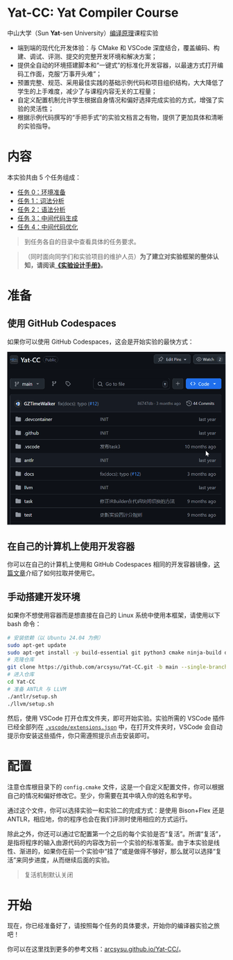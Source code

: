 <!-- <p align="center">
  <img width="512" src="docs/logo/LOGO.svg">
</p> -->

# Yat-CC: Yat Compiler Course

中山大学（Sun **Yat**-sen University）[编译原理](https://arcsysu.github.io/teach/dcs290/s2024.html)课程实验

- 端到端的现代化开发体验：与 CMake 和 VSCode 深度结合，覆盖编码、构建、调试、评测、提交的完整开发环境和解决方案；
- 提供全自动的环境搭建脚本和“一键式”的标准化开发容器，以最速方式打开编码工作面，克服“万事开头难”；
- 预置完整、规范、采用最佳实践的基础示例代码和项目组织结构，大大降低了学生的上手难度，减少了与课程内容无关的工程量；
- 自定义配置机制允许学生根据自身情况和偏好选择完成实验的方式，增强了实验的灵活性；
- 根据示例代码撰写的“手把手式”的实验文档言之有物，提供了更加具体和清晰的实验指导。

# 内容

本实验共由 5 个任务组成：

- [任务 0：环境准备](task/0)
- [任务 1：词法分析](task/1)
- [任务 2：语法分析](task/2)
- [任务 3：中间代码生成](task/3)
- [任务 4：中间代码优化](task/4)

> 到任务各自的目录中查看具体的任务要求。

> （同时面向同学们和实验项目的维护人员）**为了建立对实验框架的整体认知，请阅读[《实验设计手册》](/docs/gyh-manual)。**

# 准备

## 使用 GitHub Codespaces

如果你可以使用 GitHub Codespaces，这会是开始实验的最快方式：

![](./docs/use-codespaces.gif)

## 在自己的计算机上使用开发容器

你可以在自己的计算机上使用和 GitHub Codespaces 相同的开发容器镜像，[这篇文章](https://arcsysu.github.io/Yat-CC/#/introduction/environment)介绍了如何拉取并使用它。

## 手动搭建开发环境

如果你不想使用容器而是想直接在自己的 Linux 系统中使用本框架，请使用以下 bash 命令：

```bash
# 安装依赖（以 Ubuntu 24.04 为例）
sudo apt-get update
sudo apt-get install -y build-essential git python3 cmake ninja-build default-jdk bison flex unzip lld
# 克隆仓库
git clone https://github.com/arcsysu/Yat-CC.git -b main --single-branch --depth 1
# 进入仓库
cd Yat-CC
# 准备 ANTLR 与 LLVM
./antlr/setup.sh
./llvm/setup.sh
```

然后，使用 VSCode 打开仓库文件夹，即可开始实验。实验所需的 VSCode 插件已经全部列在 [`.vscode/extensions.json`](.vscode/extensions.json) 中，在打开文件夹时，VSCode 会自动提示你安装这些插件，你只需遵照提示点击安装即可。

# 配置

注意仓库根目录下的 `config.cmake` 文件，这是一个自定义配置文件，你可以根据自己的情况和偏好修改它。至少，你需要在其中填入你的姓名和学号。

通过这个文件，你可以选择实验一和实验二的完成方式：是使用 Bison+Flex 还是 ANTLR，相应地，你的程序也会在我们评测时使用相应的方式运行。

除此之外，你还可以通过它配置第一个之后的每个实验是否“复活”。所谓“复活”，是指将程序的输入由源代码的内容改为前一个实验的标准答案。由于本实验是线性、渐进的，如果你在前一个实验中“挂了”或是做得不够好，那么就可以选择“复活”来同步进度，从而继续后面的实验。

> 复活机制默认关闭

# 开始

现在，你已经准备好了，请按照每个任务的具体要求，开始你的编译器实验之旅吧！

你可以在这里找到更多的参考文档：[arcsysu.github.io/Yat-CC/](https://arcsysu.github.io/Yat-CC/)。
